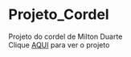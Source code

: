 # Projeto_Cordel
Projeto do cordel de Milton Duarte <br>
Clique <a href="">AQUI</a> para ver o projeto
